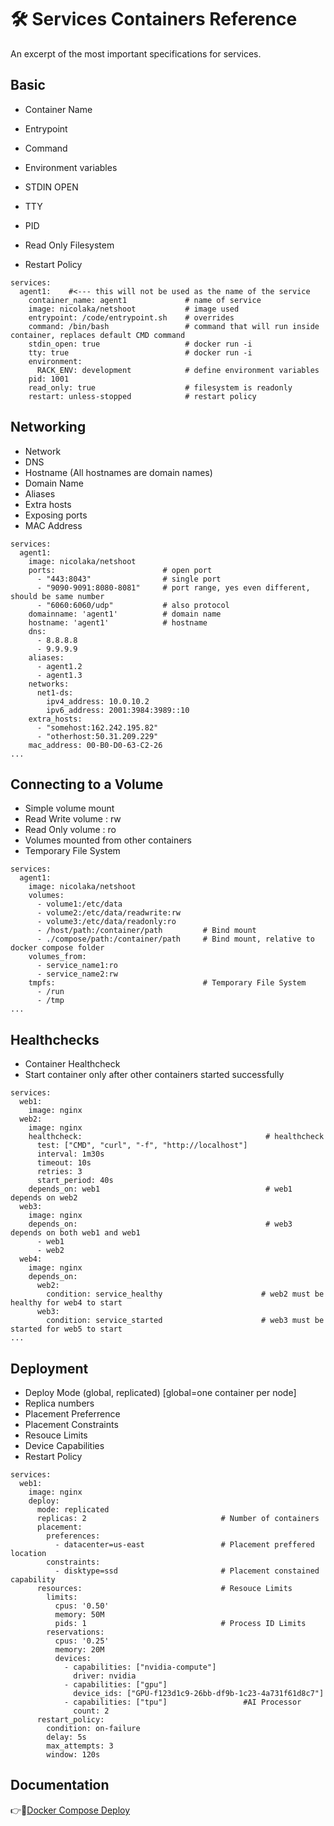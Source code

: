 #  :hammer_and_wrench: Services Containers Reference


An excerpt of the most important specifications for services.


## Basic

* Container Name
* Entrypoint
* Command
* Environment variables

* STDIN OPEN
* TTY 
* PID
* Read Only Filesystem
* Restart Policy

```
services:
  agent1:    #<--- this will not be used as the name of the service                                
    container_name: agent1             # name of service
    image: nicolaka/netshoot           # image used
    entrypoint: /code/entrypoint.sh    # overrides 
    command: /bin/bash                 # command that will run inside container, replaces default CMD command
    stdin_open: true                   # docker run -i
    tty: true                          # docker run -i
    environment:
      RACK_ENV: development            # define environment variables
    pid: 1001
    read_only: true                    # filesystem is readonly
    restart: unless-stopped            # restart policy
```


## Networking

* Network
* DNS
* Hostname  (All hostnames are domain names)
* Domain Name
* Aliases 
* Extra hosts    
* Exposing ports
* MAC Address

```
services:
  agent1:                       
    image: nicolaka/netshoot
    ports:                        # open port
      - "443:8043"                # single port
      - "9090-9091:8080-8081"     # port range, yes even different, should be same number
      - "6060:6060/udp"           # also protocol 
    domainname: 'agent1'          # domain name
    hostname: 'agent1'            # hostname        
    dns:
      - 8.8.8.8
      - 9.9.9.9
    aliases:
      - agent1.2
      - agent1.3           
    networks:                
      net1-ds:
        ipv4_address: 10.0.10.2
        ipv6_address: 2001:3984:3989::10
    extra_hosts:
      - "somehost:162.242.195.82"
      - "otherhost:50.31.209.229"
    mac_address: 00-B0-D0-63-C2-26 
...
```

## Connecting to a Volume

* Simple volume mount
* Read Write volume : rw
* Read Only  volume : ro
* Volumes mounted from other containers
* Temporary File System

```
services:
  agent1:                       
    image: nicolaka/netshoot           
    volumes:
      - volume1:/etc/data
      - volume2:/etc/data/readwrite:rw     
      - volume3:/etc/data/readonly:ro
      - /host/path:/container/path         # Bind mount
      - ./compose/path:/container/path     # Bind mount, relative to docker compose folder 
    volumes_from:
      - service_name1:ro
      - service_name2:rw
    tmpfs:                                 # Temporary File System
      - /run
      - /tmp
...
```

## Healthchecks

* Container Healthcheck
* Start container only after other containers started successfully

```
services:
  web1:                       
    image: nginx
  web2:                       
    image: nginx
    healthcheck:                                         # healthcheck 
      test: ["CMD", "curl", "-f", "http://localhost"]
      interval: 1m30s
      timeout: 10s
      retries: 3
      start_period: 40s
    depends_on: web1                                     # web1 depends on web2
  web3:                       
    image: nginx
    depends_on:                                          # web3 depends on both web1 and web1
      - web1
      - web2
  web4:
    image: nginx
    depends_on:
      web2:
        condition: service_healthy                      # web2 must be healthy for web4 to start
      web3:
        condition: service_started                      # web3 must be started for web5 to start   
...
```

## Deployment

* Deploy Mode (global, replicated)  [global=one container per node]
* Replica numbers
* Placement Preferrence
* Placement Constraints
* Resouce Limits
* Device Capabilities
* Restart Policy

```
services:
  web1:                       
    image: nginx
    deploy:
      mode: replicated                         
      replicas: 2                              # Number of containers 
      placement:       
        preferences:                           
          - datacenter=us-east                 # Placement preffered location
        constraints:
          - disktype=ssd                       # Placement constained capability
      resources:                               # Resouce Limits
        limits:
          cpus: '0.50'
          memory: 50M
          pids: 1                              # Process ID Limits
        reservations:
          cpus: '0.25'
          memory: 20M
          devices:
            - capabilities: ["nvidia-compute"]                        
              driver: nvidia
            - capabilities: ["gpu"]
              device_ids: ["GPU-f123d1c9-26bb-df9b-1c23-4a731f61d8c7"]
            - capabilities: ["tpu"]                 #AI Processor
              count: 2
      restart_policy:
        condition: on-failure
        delay: 5s
        max_attempts: 3
        window: 120s
```

## Documentation

:point_right::link:[Docker Compose Deploy](https://docs.docker.com/compose/compose-file/deploy/)